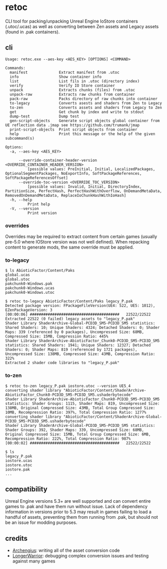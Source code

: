 # retoc

CLI tool for packing/unpacking Unreal Engine IoStore containers (.utoc/.ucas) as
well as converting between Zen assets and Legacy assets (found in .pak containers).

## cli
```console
Usage: retoc.exe --aes-key <AES_KEY> [OPTIONS] <COMMAND>

Commands:
  manifest              Extract manifest from .utoc
  info                  Show container info
  list                  List fils in .utoc (directory index)
  verify                Verify IO Store container
  unpack                Extracts chunks (files) from .utoc
  unpack-raw            Extracts raw chunks from container
  pack-raw              Packs directory of raw chunks into container
  to-legacy             Converts asests and shaders from Zen to Legacy
  to-zen                Converts assets and shaders from Legacy to Zen
  get                   Get chunk by index and write to stdout
  dump-test             Dump test
  gen-script-objects    Generate script objects global container from UE reflection data .jmap see https://github.com/trumank/jmap
  print-script-objects  Print script objects from container
  help                  Print this message or the help of the given subcommand(s)

Options:
  -a, --aes-key <AES_KEY>

      --override-container-header-version <OVERRIDE_CONTAINER_HEADER_VERSION>
          [possible values: PreInitial, Initial, LocalizedPackages, OptionalSegmentPackages, NoExportInfo, SoftPackageReferences, SoftPackageReferencesOffset]
      --override-toc-version <OVERRIDE_TOC_VERSION>
          [possible values: Invalid, Initial, DirectoryIndex, PartitionSize, PerfectHash, PerfectHashWithOverflow, OnDemandMetaData, RemovedOnDemandMetaData, ReplaceIoChunkHashWithIoHash]
  -h, --help
          Print help
  -V, --version
          Print version
```

### overrides
Overrides may be required to extract content from certain games (usually pre-5.0 where IOStore version was not well defined). When repacking content to generate mods, the same override must be applied.

### to-legacy
```console
$ ls AbioticFactor/Content/Paks
global.ucas
global.utoc
pakchunk0-Windows.pak
pakchunk0-Windows.ucas
pakchunk0-Windows.utoc

$ retoc to-legacy AbioticFactor/Content/Paks legacy_P.pak
Detected package version: FPackageFileVersion(UE4: 522, UE5: 1012), EZenPackageVersion: 3
[00:00:06] ########################################   22522/22522
Extracted 22522 (0 failed) legacy assets to "legacy_P.pak"
Shader Library ShaderArchive-Global-PCD3D_SM5-PCD3D_SM5 statistics: Shared Shaders: 10; Unique Shaders: 4324; Detached Shaders: 0; Shader Maps: 339 (referenced by 0 packages), Uncompressed Size: 68MB, Compressed Size: 15MB, Compression Ratio: 445%
Shader Library ShaderArchive-AbioticFactor_Chunk0-PCD3D_SM5-PCD3D_SM5 statistics: Shared Shaders: 1941; Unique Shaders: 12327; Detached Shaders: 0; Shader Maps: 819 (referenced by 1721 packages), Uncompressed Size: 138MB, Compressed Size: 43MB, Compression Ratio: 322%
Extracted 2 shader code libraries to "legacy_P.pak"
```

### to-zen
```console
$ retoc to-zen legacy_P.pak iostore.utoc --version UE5_4
converting shader library "AbioticFactor/Content/ShaderArchive-AbioticFactor_Chunk0-PCD3D_SM5-PCD3D_SM5.ushaderbytecode"
Shader Library ShaderArchive-AbioticFactor_Chunk0-PCD3D_SM5-PCD3D_SM5 statistics: Shader Groups: 1115, Shader Maps: 819, Uncompressed Size: 138MB, Original Compressed Size: 43MB, Total Group Compressed Size: 10MB, Recompression Ratio: 397%, Total Compression Ratio: 1277%
converting shader library "AbioticFactor/Content/ShaderArchive-Global-PCD3D_SM5-PCD3D_SM5.ushaderbytecode"
Shader Library ShaderArchive-Global-PCD3D_SM5-PCD3D_SM5 statistics: Shader Groups: 392, Shader Maps: 339, Uncompressed Size: 68MB, Original Compressed Size: 15MB, Total Group Compressed Size: 6MB, Recompression Ratio: 222%, Total Compression Ratio: 987%
[00:00:02] ########################################   22522/22522

$ ls
legacy_P.pak
iostore.ucas
iostore.utoc
iostore.pak
...
```

## compatibility
Unreal Engine versions 5.3+ are well supported and can convert entire games to
.pak and have them run without issue. Lack of dependency information in versions
prior to 5.3 may result in games failing to load a handful of assets, preventing
them from running from .pak, but should not be an issue for modding purposes.

## credits
- [Archengius](https://github.com/Archengius): writing all of the asset conversion code
- [LongerWarrior](https://github.com/LongerWarrior): debugging complex conversion issues and testing against many games
